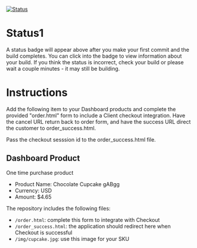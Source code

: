 [![Status](https://img.shields.io/badge/status-BUILDING%20COMMIT:%208f8b9f2d73b63474c0fa89727f38dd9ff64627ba-yellow.svg)](https://github.com/lorence-crowdbotics/bakery_scaffold_hM8QF39jzGXPQTst/commit/8f8b9f2d73b63474c0fa89727f38dd9ff64627ba)






















# Status1

A status badge will appear above after you make your first commit and the build completes. You can click into the badge to view information about your build. If you think the status is incorrect, check your build or please wait a couple minutes - it may still be building.

# Instructions

Add the following item to your Dashboard products and complete the provided "order.html" form to include a Client checkout integration. Have the cancel URL return back to order form, and have the success URL direct the customer to order_success.html.

Pass the checkout sesssion id to the order_success.html file.

## Dashboard Product
One time purchase product
* Product Name: Chocolate Cupcake gABgg
* Currency: USD
* Amount: $4.65

The repository includes the following files:
* `/order.html`: complete this form to integrate with Checkout
* `/order_success.html`: the application should redirect here when Checkout is successful
* `/img/cupcake.jpg`: use this image for your SKU
